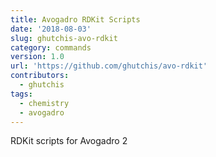 ```yaml
---
title: Avogadro RDKit Scripts
date: '2018-08-03'
slug: ghutchis-avo-rdkit
category: commands
version: 1.0
url: 'https://github.com/ghutchis/avo-rdkit'
contributors:
  - ghutchis
tags:
  - chemistry
  - avogadro
---
```

RDKit scripts for Avogadro 2
